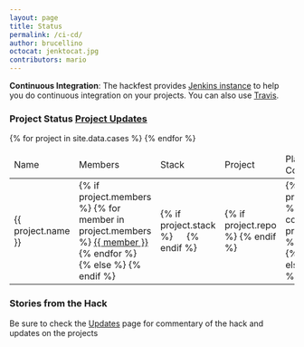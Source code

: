 ```yaml
---
layout: page
title: Status
permalink: /ci-cd/
author: brucellino
octocat: jenktocat.jpg
contributors: mario
---
```

<div class="row"></div>
<strong>Continuous Integration</strong>: The hackfest provides <a href="http://ci.sci-gaia.eu:8080">Jenkins instance</a> to help you do continuous integration on your projects. You can also use <a href="https://travis-ci.com">Travis</a>.
<h3>Project Status <a href="{{ site.url }}/project-status/" class="btn">Project Updates</a></h3>
<!-- all the projects table goes here -->
<table class="table text-center">
<thead>
  <td>
    Name
  </td>
  <td>
    Members
  </td>
  <td>
    Stack
  </td>
  <td>
    Project
  </td>
  <td>
    Platform Components
  </td>
</thead>
{% for project in site.data.cases %}
<tr>
  <td>{{ project.name }}</td>
  <td>
    {% if project.members %}
    {% for member in project.members %}
    <a href="https://githuub.com/{{project.member}}">{{ member }}</a>
    {% endfor %}
    {% else %}
    <!-- <span class="text-danger">No members defined</span> -->
    {% endif %}
  </td>
  <td>
    {% if project.stack %}
    <a href="{{ project.stack }}"><img style="height: 1em;" src="{{ site.url }}images/stackshare.png" /></a>
    {% endif %}
  </td>
  <td>
    {% if project.repo %}
    <a href="{{ project.repo }}"><i class="fa fa-github"></i></a>
    {% endif %}
  </td>
  <td>
    {% if project.components %}
    {% for component in project.components %}
    <span class="label label-primary">{{ component }}</span>
    {% endfor %}
    {% else %}
    <!-- No Platform components specified -->
    {% endif %}
  </td>
</tr>
{% endfor %}
</table>

<h3>Stories from the Hack</h3>
Be sure to check the <a href="{{ site.url }}/updates/">Updates</a> page for commentary of the hack and updates on the projects
